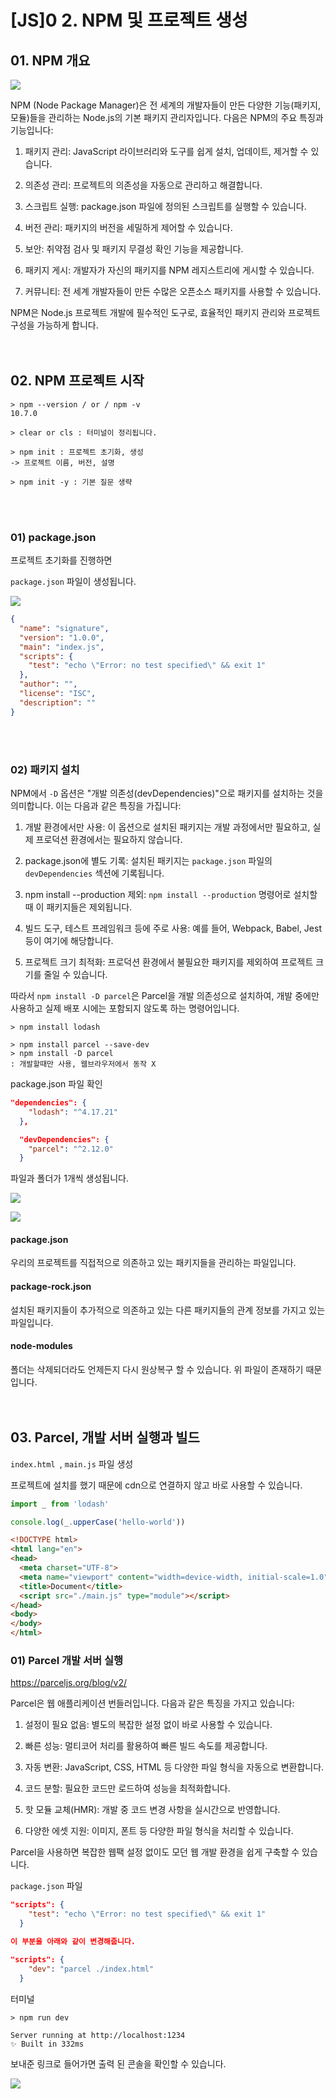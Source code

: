 # [JS]0 2. NPM 및 프로젝트 생성

## 01. NPM 개요

![](https://i.imgur.com/6VPTJvV.png)

NPM (Node Package Manager)은 전 세계의 개발자들이 만든 다양한 기능(패키지, 모듈)들을 관리하는 Node.js의 기본 패키지 관리자입니다. 다음은 NPM의 주요 특징과 기능입니다:

1. 패키지 관리: JavaScript 라이브러리와 도구를 쉽게 설치, 업데이트, 제거할 수 있습니다.

2. 의존성 관리: 프로젝트의 의존성을 자동으로 관리하고 해결합니다.

3. 스크립트 실행: package.json 파일에 정의된 스크립트를 실행할 수 있습니다.

4. 버전 관리: 패키지의 버전을 세밀하게 제어할 수 있습니다.

5. 보안: 취약점 검사 및 패키지 무결성 확인 기능을 제공합니다.

6. 패키지 게시: 개발자가 자신의 패키지를 NPM 레지스트리에 게시할 수 있습니다.

7. 커뮤니티: 전 세계 개발자들이 만든 수많은 오픈소스 패키지를 사용할 수 있습니다.

NPM은 Node.js 프로젝트 개발에 필수적인 도구로, 효율적인 패키지 관리와 프로젝트 구성을 가능하게 합니다.
<br><br><br>

## 02. NPM 프로젝트 시작

```shell
> npm --version / or / npm -v
10.7.0

> clear or cls : 터미널이 정리됩니다.

> npm init : 프로젝트 초기화, 생성
-> 프로젝트 이름, 버전, 설명 

> npm init -y : 기본 질문 생략
```
<br><br>

### 01) package.json

프로젝트 초기화를 진행하면

`package.json` 파일이 생성됩니다.

![](https://i.imgur.com/bqvHWlw.png)

```json
{
  "name": "signature",
  "version": "1.0.0",
  "main": "index.js",
  "scripts": {
    "test": "echo \"Error: no test specified\" && exit 1"
  },
  "author": "",
  "license": "ISC",
  "description": ""
}
```
<br><br>

### 02) 패키지 설치

NPM에서 `-D` 옵션은 "개발 의존성(devDependencies)"으로 패키지를 설치하는 것을 의미합니다. 이는 다음과 같은 특징을 가집니다:

1. 개발 환경에서만 사용: 이 옵션으로 설치된 패키지는 개발 과정에서만 필요하고, 실제 프로덕션 환경에서는 필요하지 않습니다.

2. package.json에 별도 기록: 설치된 패키지는 `package.json` 파일의 `devDependencies` 섹션에 기록됩니다.

3. npm install --production 제외: `npm install --production` 명령어로 설치할 때 이 패키지들은 제외됩니다.

4. 빌드 도구, 테스트 프레임워크 등에 주로 사용: 예를 들어, Webpack, Babel, Jest 등이 여기에 해당합니다.

5. 프로젝트 크기 최적화: 프로덕션 환경에서 불필요한 패키지를 제외하여 프로젝트 크기를 줄일 수 있습니다.

따라서 `npm install -D parcel`은 Parcel을 개발 의존성으로 설치하여, 개발 중에만 사용하고 실제 배포 시에는 포함되지 않도록 하는 명령어입니다.

```shell
> npm install lodash

> npm install parcel --save-dev 
> npm install -D parcel
: 개발할때만 사용, 웹브라우저에서 동작 X
```

package.json 파일 확인

```json
"dependencies": {
    "lodash": "^4.17.21"
  },

  "devDependencies": {
    "parcel": "^2.12.0"
  }
```

파일과 폴더가 1개씩 생성됩니다.

![](https://i.imgur.com/V2hfmro.png)

![](https://i.imgur.com/vVNlyL8.png)

#### package.json
우리의 프로젝트를 직접적으로 의존하고 있는 패키지들을 관리하는 파일입니다.
<br>

#### package-rock.json
설치된 패키지들이 추가적으로 의존하고 있는 다른 패키지들의 관계 정보를 가지고 있는 파일입니다. 
<br>

#### node-modules
폴더는 삭제되더라도 언제든지 다시 원상복구 할 수 있습니다.
위 파일이 존재하기 때문입니다.
<br><br><br>

## 03. Parcel, 개발 서버 실행과 빌드
`index.html `, `main.js` 파일 생성

프로젝트에 설치를 했기 때문에 cdn으로 연결하지 않고 바로 사용할 수 있습니다.

```js
import _ from 'lodash'

console.log(_.upperCase('hello-world'))
```

``` html
<!DOCTYPE html>
<html lang="en">
<head>
  <meta charset="UTF-8">
  <meta name="viewport" content="width=device-width, initial-scale=1.0">
  <title>Document</title>
  <script src="./main.js" type="module"></script>
</head>
<body>
</body>
</html>
```

### 01) Parcel 개발 서버 실행

https://parceljs.org/blog/v2/

Parcel은 웹 애플리케이션 번들러입니다. 다음과 같은 특징을 가지고 있습니다:

1. 설정이 필요 없음: 별도의 복잡한 설정 없이 바로 사용할 수 있습니다.

2. 빠른 성능: 멀티코어 처리를 활용하여 빠른 빌드 속도를 제공합니다.

3. 자동 변환: JavaScript, CSS, HTML 등 다양한 파일 형식을 자동으로 변환합니다.

4. 코드 분할: 필요한 코드만 로드하여 성능을 최적화합니다.

5. 핫 모듈 교체(HMR): 개발 중 코드 변경 사항을 실시간으로 반영합니다.

6. 다양한 에셋 지원: 이미지, 폰트 등 다양한 파일 형식을 처리할 수 있습니다.

Parcel을 사용하면 복잡한 웹팩 설정 없이도 모던 웹 개발 환경을 쉽게 구축할 수 있습니다.

`package.json` 파일

```json
"scripts": {
    "test": "echo \"Error: no test specified\" && exit 1"
  }

이 부분을 아래와 같이 변경해줍니다.

"scripts": {
    "dev": "parcel ./index.html"
  }
```

터미널

```shell
> npm run dev

Server running at http://localhost:1234
✨ Built in 332ms
```

보내준 링크로 들어가면 출력 된 콘솔을 확인할 수 있습니다.

![](https://i.imgur.com/K70R7sZ.png)
